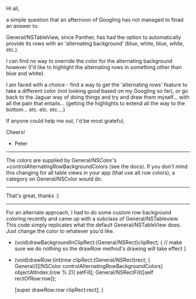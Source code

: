 

Hi all,

a simple question that an afternoon of Googling has not managed to finad an answer to:

General/NSTableView, since Panther, has had the option to automatically provide its rows with an 'alternating background' (blue, white, blue, white, etc.).

I can find no way to override the color for the alternating background however (I'd like to highlight the alternating rows in something other than blue and white). 

I am faced with a choice - find a way to get the 'alternating rows' feature to take a different color (not looking good based on my Googling so far), or go back to the Jaguar way of doing things and try and draw them myself... with all the pain that entails... (getting the highlights to extend all the way to the bottom... etc. etc. etc....)

If anyone could help me out, I'd be most grateful,

Cheers!

- Peter

----

The colors are supplied by General/NSColor's +controlAlternatingRowBackgroundColors (see the docs). If you don't mind this changing for all table views in your app (that use alt row colors), a category on General/NSColor would do.

----

That's great, thanks :)

----

For an alternate approach, I had to do some custom row background coloring recently and came up with a subclass of General/NSTableview.  This code simply replicates what the default General/NSTableView does.  Just change the color to whatever you'd like.

    

- (void)drawBackgroundInClipRect:(General/NSRect)clipRect;
{
	// make sure we do nothing so the drawRow method's drawing will take effect
}

- (void)drawRow:(int)row clipRect:(General/NSRect)rect;
{
	General/[[[NSColor controlAlternatingRowBackgroundColors] objectAtIndex:(row % 2)] setFill];
	General/NSRectFill([self rectOfRow:row]);
	
	[super drawRow:row clipRect:rect];
}


